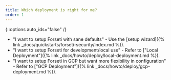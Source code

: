 ```yaml
---
title: Which deployment is right for me?
order: 1
---
```

{::options auto_ids="false" /}

* "I want to setup Forseti with sane defaults" - Use the [setup wizard]({% link _docs/quickstarts/forseti-security/index.md %}).
* "I want to setup Forseti for development/local use" - Refer to ["Local Deployment"]({% link _docs/howto/deploy/local-deployment.md %}).
* "I want to setup Forseti in GCP but want more flexibility in configuration" - Refer to ["GCP Deployment"]({% link _docs/howto/deploy/gcp-deployment.md %}).
